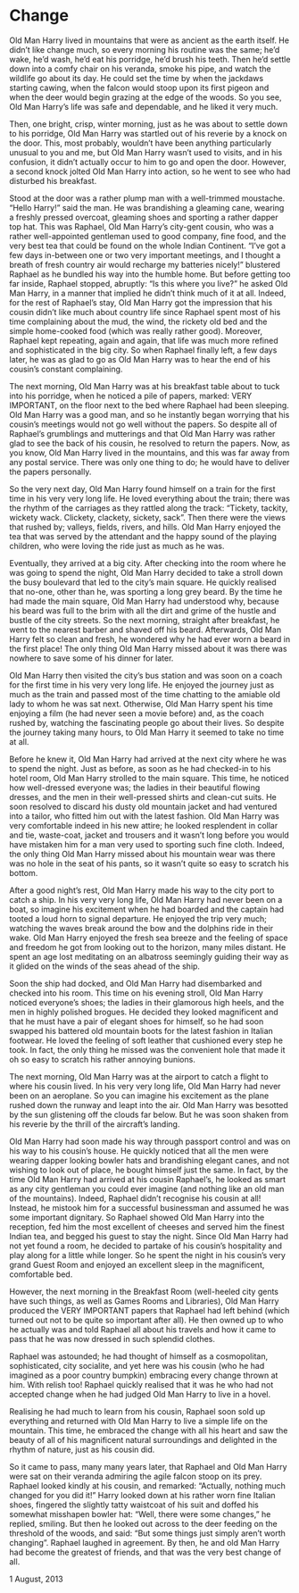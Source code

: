 # Change

Old Man Harry lived in mountains that were as ancient as the earth itself. He didn’t like change much, so every morning his routine was the same; he’d wake, he’d wash, he’d eat his porridge, he’d brush his teeth. Then he’d settle down into a comfy chair on his veranda, smoke his pipe, and watch the wildlife go about its day. He could set the time by when the jackdaws starting cawing, when the falcon would stoop upon its first pigeon and when the deer would begin grazing at the edge of the woods. So you see, Old Man Harry’s life was safe and dependable, and he liked it very much.

Then, one bright, crisp, winter morning, just as he was about to settle down to his porridge, Old Man Harry was startled out of his reverie by a knock on the door. This, most probably, wouldn’t have been anything particularly unusual to you and me, but Old Man Harry wasn’t used to visits, and in his confusion, it didn’t actually occur to him to go and open the door. However, a second knock jolted Old Man Harry into action, so he went to see who had disturbed his breakfast.

Stood at the door was a rather plump man with a well-trimmed moustache. “Hello Harry!” said the man. He was brandishing a gleaming cane, wearing a freshly pressed overcoat, gleaming shoes and sporting a rather dapper top hat. This was Raphael, Old Man Harry’s city-gent cousin, who was a rather well-appointed gentleman used to good company, fine food, and the very best tea that could be found on the whole Indian Continent. “I’ve got a few days in-between one or two very important meetings, and I thought a breath of fresh country air would recharge my batteries nicely!” blustered Raphael as he bundled his way into the humble home. But before getting too far inside, Raphael stopped, abruptly: “Is this where you live?” he asked Old Man Harry, in a manner that implied he didn’t think much of it at all. Indeed, for the rest of Raphael’s stay, Old Man Harry got the impression that his cousin didn’t like much about country life since Raphael spent most of his time complaining about the mud, the wind, the rickety old bed and the simple home-cooked food (which was really rather good). Moreover, Raphael kept repeating, again and again, that life was much more refined and sophisticated in the big city. So when Raphael finally left, a few days later, he was as glad to go as Old Man Harry was to hear the end of his cousin’s constant complaining.

The next morning, Old Man Harry was at his breakfast table about to tuck into his porridge, when he noticed a pile of papers, marked: VERY IMPORTANT, on the floor next to the bed where Raphael had been sleeping. Old Man Harry was a good man, and so he instantly began worrying that his cousin’s meetings would not go well without the papers. So despite all of Raphael’s grumblings and mutterings and that Old Man Harry was rather glad to see the back of his cousin, he resolved to return the papers. Now, as you know, Old Man Harry lived in the mountains, and this was far away from any postal service. There was only one thing to do; he would have to deliver the papers personally.

So the very next day, Old Man Harry found himself on a train for the first time in his very very long life. He loved everything about the train; there was the rhythm of the carriages as they rattled along the track: “Tickety, tackity, wickety wack. Clickety, clackety, sickety, sack”. Then there were the views that rushed by; valleys, fields, rivers, and hills. Old Man Harry enjoyed the tea that was served by the attendant and the happy sound of the playing children, who were loving the ride just as much as he was.

Eventually, they arrived at a big city. After checking into the room where he was going to spend the night, Old Man Harry decided to take a stroll down the busy boulevard that led to the city’s main square. He quickly realised that no-one, other than he, was sporting a long grey beard. By the time he had made the main square, Old Man Harry had understood why, because his beard was full to the brim with all the dirt and grime of the hustle and bustle of the city streets. So the next morning, straight after breakfast, he went to the nearest barber and shaved off his beard. Afterwards, Old Man Harry felt so clean and fresh, he wondered why he had ever worn a beard in the first place! The only thing Old Man Harry missed about it was there was nowhere to save some of his dinner for later.

Old Man Harry then visited the city’s bus station and was soon on a coach for the first time in his very very long life. He enjoyed the journey just as much as the train and passed most of the time chatting to the amiable old lady to whom he was sat next. Otherwise, Old Man Harry spent his time enjoying a film (he had never seen a movie before) and, as the coach rushed by, watching the fascinating people go about their lives. So despite the journey taking many hours, to Old Man Harry it seemed to take no time at all.

Before he knew it, Old Man Harry had arrived at the next city where he was to spend the night. Just as before, as soon as he had checked-in to his hotel room, Old Man Harry strolled to the main square. This time, he noticed how well-dressed everyone was; the ladies in their beautiful flowing dresses, and the men in their well-pressed shirts and clean-cut suits. He soon resolved to discard his dusty old mountain jacket and had ventured into a tailor, who fitted him out with the latest fashion. Old Man Harry was very comfortable indeed in his new attire; he looked resplendent in collar and tie, waste-coat, jacket and trousers and it wasn’t long before you would have mistaken him for a man very used to sporting such fine cloth. Indeed, the only thing Old Man Harry missed about his mountain wear was there was no hole in the seat of his pants, so it wasn’t quite so easy to scratch his bottom.

After a good night’s rest, Old Man Harry made his way to the city port to catch a ship. In his very very long life, Old Man Harry had never been on a boat, so imagine his excitement when he had boarded and the captain had tooted a loud horn to signal departure. He enjoyed the trip very much; watching the waves break around the bow and the dolphins ride in their wake. Old Man Harry enjoyed the fresh sea breeze and the feeling of space and freedom he got from looking out to the horizon, many miles distant. He spent an age lost meditating on an albatross seemingly guiding their way as it glided on the winds of the seas ahead of the ship.

Soon the ship had docked, and Old Man Harry had disembarked and checked into his room. This time on his evening stroll, Old Man Harry noticed everyone’s shoes; the ladies in their glamorous high heels, and the men in highly polished brogues. He decided they looked magnificent and that he must have a pair of elegant shoes for himself, so he had soon swapped his battered old mountain boots for the latest fashion in Italian footwear. He loved the feeling of soft leather that cushioned every step he took. In fact, the only thing he missed was the convenient hole that made it oh so easy to scratch his rather annoying bunions.

The next morning, Old Man Harry was at the airport to catch a flight to where his cousin lived. In his very very long life, Old Man Harry had never been on an aeroplane. So you can imagine his excitement as the plane rushed down the runway and leapt into the air. Old Man Harry was besotted by the sun glistening off the clouds far below. But he was soon shaken from his reverie by the thrill of the aircraft’s landing.

Old Man Harry had soon made his way through passport control and was on his way to his cousin’s house. He quickly noticed that all the men were wearing dapper looking bowler hats and brandishing elegant canes, and not wishing to look out of place, he bought himself just the same. In fact, by the time Old Man Harry had arrived at his cousin Raphael’s, he looked as smart as any city gentleman you could ever imagine (and nothing like an old man of the mountains). Indeed, Raphael didn’t recognise his cousin at all! Instead, he mistook him for a successful businessman and assumed he was some important dignitary. So Raphael showed Old Man Harry into the reception, fed him the most excellent of cheeses and served him the finest Indian tea, and begged his guest to stay the night. Since ﻿Old Man Harry had not yet found a room, he decided to partake of his cousin’s hospitality and play along for a little while longer. So he spent the night in his cousin’s very grand Guest Room and enjoyed an excellent sleep in the magnificent, comfortable bed.

However, the next morning in the Breakfast Room (well-heeled city gents have such things, as well as Games Rooms and Libraries), Old Man Harry produced the VERY IMPORTANT papers that Raphael had left behind (which turned out not to be quite so important after all). He then owned up to who he actually was and told Raphael all about his travels and how it came to pass that he was now dressed in such splendid clothes.

Raphael was astounded; he had thought of himself as a cosmopolitan, sophisticated, city socialite, and yet here was his cousin (who he had imagined as a poor country bumpkin) embracing every change thrown at him. With relish too! Raphael quickly realised that it was he who had not accepted change when he had judged Old Man Harry to live in a hovel.

Realising he had much to learn from his cousin, Raphael soon sold up everything and returned with Old Man Harry to live a simple life on the mountain. This time, he embraced the change with all his heart and saw the beauty of all of his magnificent natural surroundings and delighted in the rhythm of nature, just as his cousin did.

So it came to pass, many many years later, that Raphael and Old Man Harry were sat on their veranda admiring the agile falcon stoop on its prey. Raphael looked kindly at his cousin, and remarked: “Actually, nothing much changed for you did it!” Harry looked down at his rather worn fine Italian shoes, fingered the slightly tatty waistcoat of his suit and doffed his somewhat misshapen bowler hat: “Well, there were some changes,” he replied, smiling. But then he looked out across to the deer feeding on the threshold of the woods, and said: “But some things just simply aren’t worth changing”. Raphael laughed in agreement. By then, he and old Man Harry had become the greatest of friends, and that was the very best change of all.

1 August, 2013
